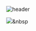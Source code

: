 ![header](https://capsule-render.vercel.app/api?type=slice&color=auto&height=300&section=header&text=WHYSKYISBLUE&fontSize=90)


<img src="https://img.shields.io/badge/SpringBoot-6DB33F?style=flat-square&logo=SpringBoot&logoColor=white"/></a>&nbsp 

<!--
**shinplest/shinplest** is a ✨ _special_ ✨ repository because its `README.md` (this file) appears on your GitHub profile.


[![github stats](https://github-readme-stats.vercel.app/api?username=whyskyisblue&show_icons=true&hide_border=true)](https://github.com/whyskyisblue)
[![Top Langs](https://github-readme-stats.vercel.app/api/top-langs/?username=whyskyisblue&layout=compact)](https://github.com/whyskyisblue)
